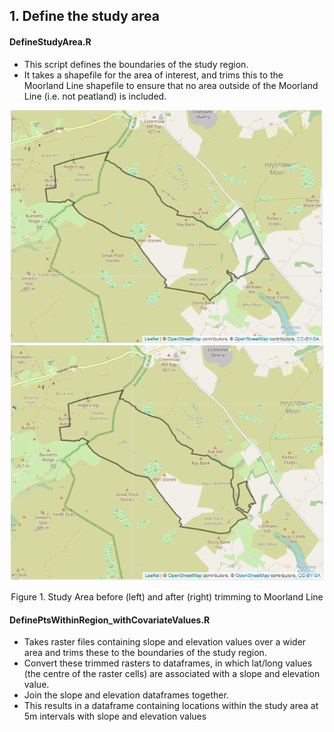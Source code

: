 ## 1. Define the study area

#### DefineStudyArea.R
* This script defines the boundaries of the study region.  
* It takes a shapefile for the area of interest, and trims this to the Moorland Line shapefile to ensure that no area outside of the Moorland Line (i.e. not peatland) is included.

<p align="center">
<img src="Figs/StudyArea.PNG" width="500"  title="Full study area outline" />
<img src="Figs/StudyArea_TrimmedToMoorlandLine.PNG" width="500"  title="Study Area trimmed to Moorland Line" />  
</p>
<p align="center">Figure 1. Study Area before (left) and after (right) trimming to Moorland Line <p align="center">

#### DefinePtsWithinRegion_withCovariateValues.R
* Takes raster files containing slope and elevation values over a wider area and trims these to the boundaries of the study region.  
* Convert these trimmed rasters to dataframes, in which lat/long values (the centre of the raster cells) are associated with a slope and elevation value.  
* Join the slope and elevation dataframes together.  
* This results in a dataframe containing locations within the study area at 5m intervals with slope and elevation values
